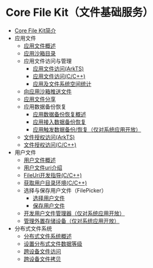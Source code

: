 # Core File Kit（文件基础服务）

- [Core File Kit简介](core-file-kit-intro.md)
- 应用文件
  - [应用文件概述](app-file-overview.md)
  - [应用沙箱目录](app-sandbox-directory.md)
  - 应用文件访问与管理
    - [应用文件访问(ArkTS)](app-file-access.md)
    - [应用文件访问(C/C++)](native-fileio-guidelines.md)
    - [应用及文件系统空间统计](app-fs-space-statistics.md)
  - [向应用沙箱推送文件](send-file-to-app-sandbox.md)
  - [应用文件分享](share-app-file.md)
  - 应用数据备份恢复
    - [应用数据备份恢复概述](app-file-backup-overview.md)
    - [应用接入数据备份恢复](app-file-backup-extension.md)
    - [应用触发数据备份/恢复（仅对系统应用开放）](app-file-backup.md)
  - [文件授权访问(ArkTS)](app-file-authorization.md)
  - [文件授权访问(C/C++)](native-fileshare-guidelines.md)
- 用户文件
  - [用户文件概述](user-file-overview.md)
  - [用户文件uri介绍](user-file-uri-intro.md)
  - [FileUri开发指导(C/C++)](native-fileuri-guidelines.md)
  - [获取用户目录环境(C/C++)](native-environment-guidelines.md)
  - 选择与保存用户文件（FilePicker）
    - [选择用户文件](select-user-file.md)
    - [保存用户文件](save-user-file.md)
  - [开发用户文件管理器（仅对系统应用开放）](dev-user-file-manager.md)
  - [管理外置存储设备（仅对系统应用开放）](manage-external-storage.md)
- 分布式文件系统
  - [分布式文件系统概述](distributed-fs-overview.md)
  - [设置分布式文件数据等级](set-security-label.md)
  - [跨设备文件访问](file-access-across-devices.md)
  - [跨设备文件拷贝](file-copy-across-devices.md)
